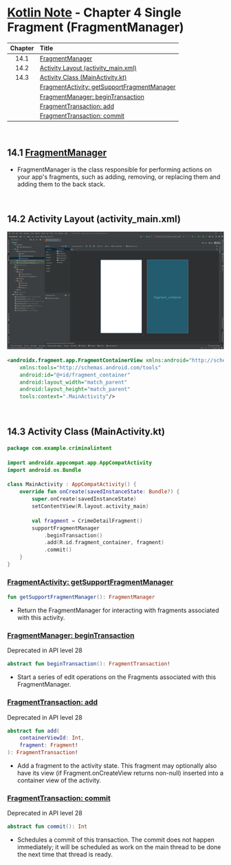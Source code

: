 # [Kotlin Note](../../README.md) - Chapter 4 Single Fragment (FragmentManager)
| Chapter | Title |
| :-: | :- |
| 14.1 | [FragmentManager](#141-fragmentmanager) |
| 14.2 | [Activity Layout (activity_main.xml)](#142-activity-layout-activity_mainxml) |
| 14.3 | [Activity Class (MainActivity.kt)](#143-activity-class-mainactivitykt) |
|  | [FragmentActivity: getSupportFragmentManager](#fragmentactivity-getsupportfragmentmanager) |
|  | [FragmentManager: beginTransaction](#fragmentmanager-begintransaction) |
|  | [FragmentTransaction: add](#fragmenttransaction-add) |
|  | [FragmentTransaction: commit](#fragmenttransaction-commit) |

<br />

## 14.1 [FragmentManager](https://developer.android.com/guide/fragments/fragmentmanager)
- FragmentManager is the class responsible for performing actions on your app's fragments, such as adding, removing, or replacing them and adding them to the back stack.

<br />

## 14.2 Activity Layout (activity_main.xml)
![](../../images/Part%20I/image_14_1.png)

```xml
<androidx.fragment.app.FragmentContainerView xmlns:android="http://schemas.android.com/apk/res/android"
    xmlns:tools="http://schemas.android.com/tools"
    android:id="@+id/fragment_container"
    android:layout_width="match_parent"
    android:layout_height="match_parent"
    tools:context=".MainActivity"/>
```

<br />

## 14.3 Activity Class (MainActivity.kt)
```kotlin
package com.example.criminalintent

import androidx.appcompat.app.AppCompatActivity
import android.os.Bundle

class MainActivity : AppCompatActivity() {
    override fun onCreate(savedInstanceState: Bundle?) {
        super.onCreate(savedInstanceState)
        setContentView(R.layout.activity_main)

        val fragment = CrimeDetailFragment()
        supportFragmentManager
            .beginTransaction()
            .add(R.id.fragment_container, fragment)
            .commit()
    }
}
```

### [FragmentActivity: getSupportFragmentManager](https://developer.android.com/reference/kotlin/androidx/fragment/app/FragmentActivity#getSupportFragmentManager())
```kotlin
fun getSupportFragmentManager(): FragmentManager
```
- Return the FragmentManager for interacting with fragments associated with this activity.

### [FragmentManager: beginTransaction](https://developer.android.com/reference/kotlin/android/app/FragmentManager#begintransaction)
Deprecated in API level 28
```kotlin
abstract fun beginTransaction(): FragmentTransaction!
```
- Start a series of edit operations on the Fragments associated with this FragmentManager.

### [FragmentTransaction: add](https://developer.android.com/reference/kotlin/android/app/FragmentTransaction#add_1)
Deprecated in API level 28
```kotlin
abstract fun add(
    containerViewId: Int, 
    fragment: Fragment!
): FragmentTransaction!
```
- Add a fragment to the activity state. This fragment may optionally also have its view (if Fragment.onCreateView returns non-null) inserted into a container view of the activity.

### [FragmentTransaction: commit](https://developer.android.com/reference/kotlin/android/app/FragmentTransaction#commit)
Deprecated in API level 28
```kotlin
abstract fun commit(): Int
```
- Schedules a commit of this transaction. The commit does not happen immediately; it will be scheduled as work on the main thread to be done the next time that thread is ready.

<br />
